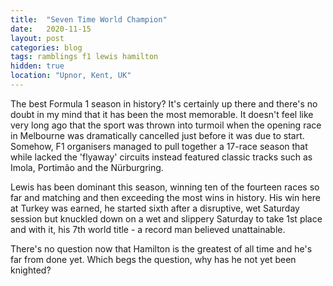 ```yaml
---
title:  "Seven Time World Champion"
date:   2020-11-15
layout: post
categories: blog
tags: ramblings f1 lewis hamilton
hidden: true
location: "Upnor, Kent, UK"
---
```


The best Formula 1 season in history? It's certainly up there and there's no doubt in my mind that it has been the most memorable. It doesn't feel like very long ago that the sport was thrown into turmoil when the opening race in Melbourne was dramatically cancelled just before it was due to start. Somehow, F1 organisers managed to pull together a 17-race season that while lacked the 'flyaway' circuits instead featured classic tracks such as Imola, Portimão and the Nürburgring.

Lewis has been dominant this season, winning ten of the fourteen races so far and matching and then exceeding the most wins in history. His win here at Turkey was earned, he started sixth after a disruptive, wet Saturday session but knuckled down on a wet and slippery Saturday to take 1st place and with it, his 7th world title - a record man believed unattainable.

There's no question now that Hamilton is the greatest of all time and he's far from done yet. Which begs the question, why has he not yet been knighted? 
